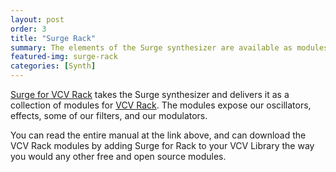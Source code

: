 ```yaml
---
layout: post
order: 3
title: "Surge Rack"
summary: The elements of the Surge synthesizer are available as modules for VCV Rack.
featured-img: surge-rack 
categories: [Synth]
---
```


[Surge for VCV Rack](https://surge-synthesizer.github.io/rack_manual) takes the Surge synthesizer and delivers it as a collection 
of modules for [VCV Rack](https://vcvrack.com). The modules expose our oscillators, effects, some of our filters, and our modulators.

You can read the entire manual at the link above, and can download the VCV Rack modules by adding Surge for Rack to your VCV Library the way
you would any other free and open source modules.



